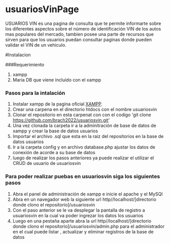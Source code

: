 # usuariosVinPage

USUARIOS VIN es una pagina de consulta que te permite informarte sobre los diferentes aspectos sobre el número de identificación VIN de los autos mas populares
del mercado, tambien posee una parte de recursos que sirven para que los usuarios puedan consultar paginas donde pueden validar el VIN de un vehiculo.

#Instalacion

###Requerimiento

1. xampp
2. Maria DB que viene incluido con el xampp

### Pasos para la intalación

1. Instalar xampp de la pagina oficial [XAMPP](https://www.apachefriends.org/es/index.html).
2. Crear una carpena en el directorio htdocs con el nombre usuariosvin
3. Clonar el repositorio en esta carpenat con con el codigo 'git clone https://github.com/brach2022/usuariosvin.git'
4. Una vez clonada la carpeta ir a la adminitración de base de datos de xampp y crear la base de datos usuarios
5. Importar el archivo .sql que esta en la raiz del repositorios en la base de datos usuarios 
6. Ir a la carpeta config y en archivo database.php ajustar los datos de conexión de acorde a su base de datos
7. luego de realizar los pasos anteriores ya puede realizar el utilizar el CRUD de usuario de usuariosvin

### Para poder realizar puebas en usuariosvin siga los siguientes pasos

1. Abra el panel de administración de xampp e inicie el apache y el MySQl
2. Abra en un navegador web la siguiente url http//localhost/[directorio donde clono el repositorio]/usuariosvin
3. Con el paso anterior se le va desplegar la pantalla de registro a usuariosvin en la cual va poder ingrezar los datos los usuarios
4. Luego en una pestaña aparte abra la url http//localhost/[directorio donde clono el repositorio]/usuariosvin/admin.php para el administrador 
en el cual puede listar , actualizar y eliminar registros de la base de datos
